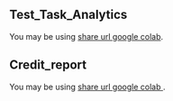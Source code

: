 
## Test_Task_Analytics

You may be using [share url google colab](https://colab.research.google.com/drive/1AF9mFP7xdagE867HXBwdaZZAErVCZicZ?usp=sharing).


## Credit_report

You may be using [share url google colab ](https://colab.research.google.com/drive/1AF9mFP7xdagE867HXBwdaZZAErVCZicZ?usp=sharing).
